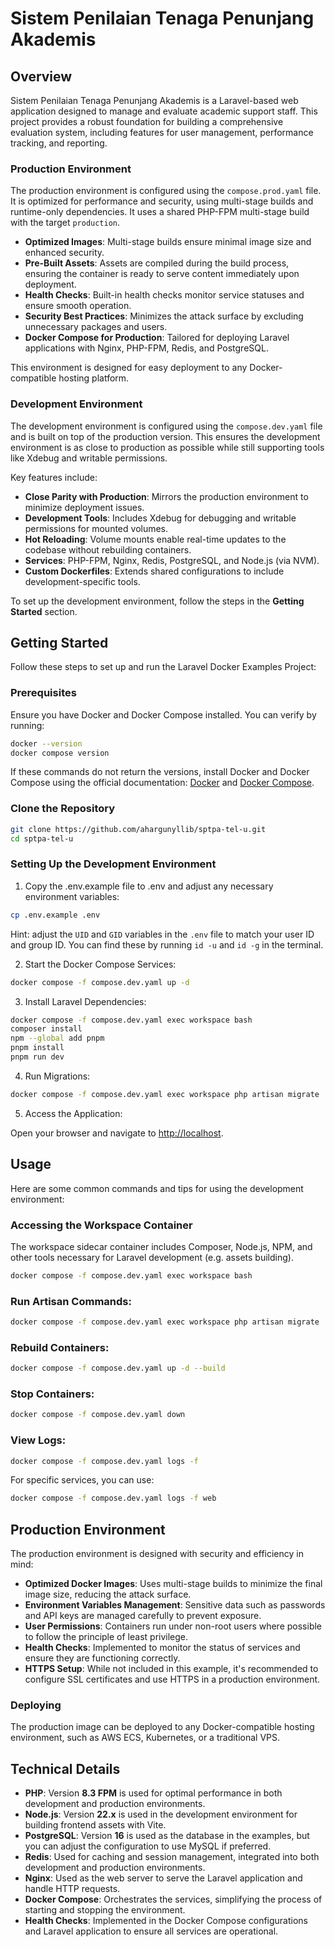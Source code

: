 # Sistem Penilaian Tenaga Penunjang Akademis

## Overview

Sistem Penilaian Tenaga Penunjang Akademis is a Laravel-based web application designed to manage and evaluate academic support staff. This project provides a robust foundation for building a comprehensive evaluation system, including features for user management, performance tracking, and reporting.

### Production Environment

The production environment is configured using the `compose.prod.yaml` file. It is optimized for performance and security, using multi-stage builds and runtime-only dependencies. It uses a shared PHP-FPM multi-stage build with the target `production`.

-   **Optimized Images**: Multi-stage builds ensure minimal image size and enhanced security.
-   **Pre-Built Assets**: Assets are compiled during the build process, ensuring the container is ready to serve content immediately upon deployment.
-   **Health Checks**: Built-in health checks monitor service statuses and ensure smooth operation.
-   **Security Best Practices**: Minimizes the attack surface by excluding unnecessary packages and users.
-   **Docker Compose for Production**: Tailored for deploying Laravel applications with Nginx, PHP-FPM, Redis, and PostgreSQL.

This environment is designed for easy deployment to any Docker-compatible hosting platform.

### Development Environment

The development environment is configured using the `compose.dev.yaml` file and is built on top of the production version. This ensures the development environment is as close to production as possible while still supporting tools like Xdebug and writable permissions.

Key features include:

-   **Close Parity with Production**: Mirrors the production environment to minimize deployment issues.
-   **Development Tools**: Includes Xdebug for debugging and writable permissions for mounted volumes.
-   **Hot Reloading**: Volume mounts enable real-time updates to the codebase without rebuilding containers.
-   **Services**: PHP-FPM, Nginx, Redis, PostgreSQL, and Node.js (via NVM).
-   **Custom Dockerfiles**: Extends shared configurations to include development-specific tools.

To set up the development environment, follow the steps in the **Getting Started** section.

## Getting Started

Follow these steps to set up and run the Laravel Docker Examples Project:

### Prerequisites

Ensure you have Docker and Docker Compose installed. You can verify by running:

```bash
docker --version
docker compose version
```

If these commands do not return the versions, install Docker and Docker Compose using the official documentation: [Docker](https://docs.docker.com/get-docker/) and [Docker Compose](https://docs.docker.com/compose/install/).

### Clone the Repository

```bash
git clone https://github.com/ahargunyllib/sptpa-tel-u.git
cd sptpa-tel-u
```

### Setting Up the Development Environment

1. Copy the .env.example file to .env and adjust any necessary environment variables:

```bash
cp .env.example .env
```

Hint: adjust the `UID` and `GID` variables in the `.env` file to match your user ID and group ID. You can find these by running `id -u` and `id -g` in the terminal.

2. Start the Docker Compose Services:

```bash
docker compose -f compose.dev.yaml up -d
```

3. Install Laravel Dependencies:

```bash
docker compose -f compose.dev.yaml exec workspace bash
composer install
npm --global add pnpm
pnpm install
pnpm run dev
```

4. Run Migrations:

```bash
docker compose -f compose.dev.yaml exec workspace php artisan migrate
```

5. Access the Application:

Open your browser and navigate to [http://localhost](http://localhost).

## Usage

Here are some common commands and tips for using the development environment:

### Accessing the Workspace Container

The workspace sidecar container includes Composer, Node.js, NPM, and other tools necessary for Laravel development (e.g. assets building).

```bash
docker compose -f compose.dev.yaml exec workspace bash
```

### Run Artisan Commands:

```bash
docker compose -f compose.dev.yaml exec workspace php artisan migrate
```

### Rebuild Containers:

```bash
docker compose -f compose.dev.yaml up -d --build
```

### Stop Containers:

```bash
docker compose -f compose.dev.yaml down
```

### View Logs:

```bash
docker compose -f compose.dev.yaml logs -f
```

For specific services, you can use:

```bash
docker compose -f compose.dev.yaml logs -f web
```

## Production Environment

The production environment is designed with security and efficiency in mind:

-   **Optimized Docker Images**: Uses multi-stage builds to minimize the final image size, reducing the attack surface.
-   **Environment Variables Management**: Sensitive data such as passwords and API keys are managed carefully to prevent exposure.
-   **User Permissions**: Containers run under non-root users where possible to follow the principle of least privilege.
-   **Health Checks**: Implemented to monitor the status of services and ensure they are functioning correctly.
-   **HTTPS Setup**: While not included in this example, it's recommended to configure SSL certificates and use HTTPS in a production environment.

### Deploying

The production image can be deployed to any Docker-compatible hosting environment, such as AWS ECS, Kubernetes, or a traditional VPS.

## Technical Details

-   **PHP**: Version **8.3 FPM** is used for optimal performance in both development and production environments.
-   **Node.js**: Version **22.x** is used in the development environment for building frontend assets with Vite.
-   **PostgreSQL**: Version **16** is used as the database in the examples, but you can adjust the configuration to use MySQL if preferred.
-   **Redis**: Used for caching and session management, integrated into both development and production environments.
-   **Nginx**: Used as the web server to serve the Laravel application and handle HTTP requests.
-   **Docker Compose**: Orchestrates the services, simplifying the process of starting and stopping the environment.
-   **Health Checks**: Implemented in the Docker Compose configurations and Laravel application to ensure all services are operational.
